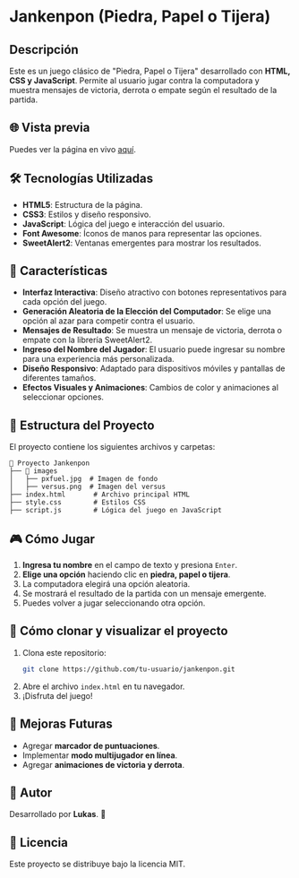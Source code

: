 # Jankenpon (Piedra, Papel o Tijera)

## Descripción

Este es un juego clásico de "Piedra, Papel o Tijera" desarrollado con **HTML, CSS y JavaScript**. Permite al usuario jugar contra la computadora y muestra mensajes de victoria, derrota o empate según el resultado de la partida.

## 🌐 Vista previa

Puedes ver la página en vivo [aquí](https://lukasmartc.github.io/jankenpon/).

## 🛠 Tecnologías Utilizadas

- **HTML5**: Estructura de la página.
- **CSS3**: Estilos y diseño responsivo.
- **JavaScript**: Lógica del juego e interacción del usuario.
- **Font Awesome**: Íconos de manos para representar las opciones.
- **SweetAlert2**: Ventanas emergentes para mostrar los resultados.

## 📌 Características

- **Interfaz Interactiva**: Diseño atractivo con botones representativos para cada opción del juego.
- **Generación Aleatoria de la Elección del Computador**: Se elige una opción al azar para competir contra el usuario.
- **Mensajes de Resultado**: Se muestra un mensaje de victoria, derrota o empate con la librería SweetAlert2.
- **Ingreso del Nombre del Jugador**: El usuario puede ingresar su nombre para una experiencia más personalizada.
- **Diseño Responsivo**: Adaptado para dispositivos móviles y pantallas de diferentes tamaños.
- **Efectos Visuales y Animaciones**: Cambios de color y animaciones al seleccionar opciones.

## 📂 Estructura del Proyecto

El proyecto contiene los siguientes archivos y carpetas:

```
📂 Proyecto Jankenpon
├── 📂 images
│   ├── pxfuel.jpg  # Imagen de fondo
│   ├── versus.png  # Imagen del versus
├── index.html       # Archivo principal HTML
├── style.css        # Estilos CSS
├── script.js        # Lógica del juego en JavaScript
```

## 🎮 Cómo Jugar

1. **Ingresa tu nombre** en el campo de texto y presiona `Enter`.
2. **Elige una opción** haciendo clic en **piedra, papel o tijera**.
3. La computadora elegirá una opción aleatoria.
4. Se mostrará el resultado de la partida con un mensaje emergente.
5. Puedes volver a jugar seleccionando otra opción.

## 🚀 Cómo clonar y visualizar el proyecto

1. Clona este repositorio:
   ```sh
   git clone https://github.com/tu-usuario/jankenpon.git
   ```
2. Abre el archivo `index.html` en tu navegador.
3. ¡Disfruta del juego!

## 📌 Mejoras Futuras

- Agregar **marcador de puntuaciones**.
- Implementar **modo multijugador en línea**.
- Agregar **animaciones de victoria y derrota**.

## 📜 Autor

Desarrollado por **Lukas**. 🚀

## 📜 Licencia

Este proyecto se distribuye bajo la licencia MIT.
